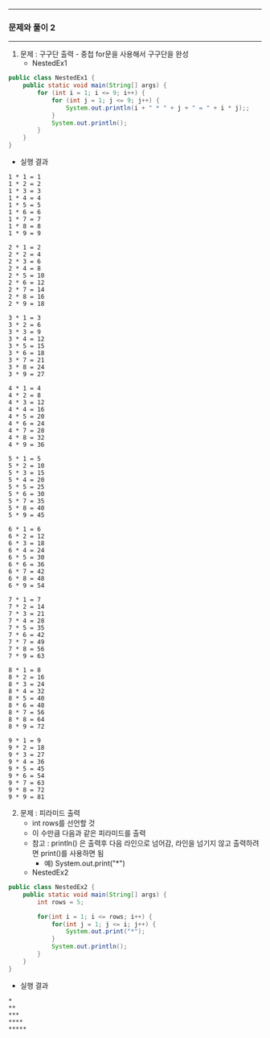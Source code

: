 -----
### 문제와 풀이 2
-----
1. 문제 : 구구단 출력 - 중첩 for문을 사용해서 구구단을 완성
   - NestedEx1
```java
public class NestedEx1 {
    public static void main(String[] args) {
        for (int i = 1; i <= 9; i++) {
            for (int j = 1; j <= 9; j++) {
                System.out.println(i + " * " + j + " = " + i * j);;
            }
            System.out.println();
        }
    }
}
```
  - 실행 결과
```
1 * 1 = 1
1 * 2 = 2
1 * 3 = 3
1 * 4 = 4
1 * 5 = 5
1 * 6 = 6
1 * 7 = 7
1 * 8 = 8
1 * 9 = 9

2 * 1 = 2
2 * 2 = 4
2 * 3 = 6
2 * 4 = 8
2 * 5 = 10
2 * 6 = 12
2 * 7 = 14
2 * 8 = 16
2 * 9 = 18

3 * 1 = 3
3 * 2 = 6
3 * 3 = 9
3 * 4 = 12
3 * 5 = 15
3 * 6 = 18
3 * 7 = 21
3 * 8 = 24
3 * 9 = 27

4 * 1 = 4
4 * 2 = 8
4 * 3 = 12
4 * 4 = 16
4 * 5 = 20
4 * 6 = 24
4 * 7 = 28
4 * 8 = 32
4 * 9 = 36

5 * 1 = 5
5 * 2 = 10
5 * 3 = 15
5 * 4 = 20
5 * 5 = 25
5 * 6 = 30
5 * 7 = 35
5 * 8 = 40
5 * 9 = 45

6 * 1 = 6
6 * 2 = 12
6 * 3 = 18
6 * 4 = 24
6 * 5 = 30
6 * 6 = 36
6 * 7 = 42
6 * 8 = 48
6 * 9 = 54

7 * 1 = 7
7 * 2 = 14
7 * 3 = 21
7 * 4 = 28
7 * 5 = 35
7 * 6 = 42
7 * 7 = 49
7 * 8 = 56
7 * 9 = 63

8 * 1 = 8
8 * 2 = 16
8 * 3 = 24
8 * 4 = 32
8 * 5 = 40
8 * 6 = 48
8 * 7 = 56
8 * 8 = 64
8 * 9 = 72

9 * 1 = 9
9 * 2 = 18
9 * 3 = 27
9 * 4 = 36
9 * 5 = 45
9 * 6 = 54
9 * 7 = 63
9 * 8 = 72
9 * 9 = 81
```

2. 문제 : 피라미드 출력
   - int rows를 선언할 것
   - 이 수만큼 다음과 같은 피라미드를 출력
   - 참고 : println() 은 출력후 다음 라인으로 넘어감, 라인을 넘기지 않고 출력하려면 print()를 사용하면 됨
     + 예) System.out.print("*")
   - NestedEx2
```java
public class NestedEx2 {
    public static void main(String[] args) {
        int rows = 5;

        for(int i = 1; i <= rows; i++) {
            for(int j = 1; j <= i; j++) {
                System.out.print("*");
            }
            System.out.println();
        }
    }
}
```
   - 실행 결과
```
*
**
***
****
*****
```
